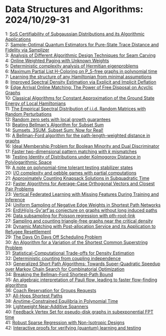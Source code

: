# Data Structures and Algorithms: 2024/10/29-31  
1: [SoS Certifiability of Subgaussian Distributions and its Algorithmic  Applications](https://doi.org/10.48550/arXiv.2410.21194)  
2: [Sample-Optimal Quantum Estimators for Pure-State Trace Distance and  Fidelity via Samplizer](https://doi.org/10.48550/arXiv.2410.21201)  
3: [Analysis of Different Algorithmic Design Techniques for Seam Carving](https://doi.org/10.48550/arXiv.2410.21207)  
4: [Online Weighted Paging with Unknown Weights](https://doi.org/10.48550/arXiv.2410.21266)  
5: [Deterministic complexity analysis of Hermitian eigenproblems](https://doi.org/10.48550/arXiv.2410.21550)  
6: [Maximum Partial List H-Coloring on P_5-free graphs in polynomial time](https://doi.org/10.48550/arXiv.2410.21569)  
7: [Learning the structure of any Hamiltonian from minimal assumptions](https://doi.org/10.48550/arXiv.2410.21635)  
8: [Improved Spectral Density Estimation via Explicit and Implicit Deflation](https://doi.org/10.48550/arXiv.2410.21690)  
9: [Edge Arrival Online Matching: The Power of Free Disposal on Acyclic  Graphs](https://doi.org/10.48550/arXiv.2410.21727)  
10: [Classical Algorithms for Constant Approximation of the Ground State  Energy of Local Hamiltonians](https://doi.org/10.48550/arXiv.2410.21833)  
11: [The Empirical Spectral Distribution of i.i.d. Random Matrices with  Random Perturbations](https://doi.org/10.48550/arXiv.2410.21919)  
12: [Random zero sets with local growth guarantees](https://doi.org/10.48550/arXiv.2410.21931)  
13: [Beating Bellman's Algorithm for Subset Sum](https://doi.org/10.48550/arXiv.2410.21942)  
14: [Sumsets, 3SUM, Subset Sum: Now for Real!](https://doi.org/10.48550/arXiv.2410.21953)  
15: [A Bellman-Ford algorithm for the path-length-weighted distance in graphs](https://doi.org/10.48550/arXiv.2411.00819)  
16: [Ideal Membership Problem for Boolean Minority and Dual Discriminator](https://doi.org/10.48550/arXiv.2410.22102)  
17: [Faster two-dimensional pattern matching with $k$ mismatches](https://doi.org/10.48550/arXiv.2410.22109)  
18: [Testing Identity of Distributions under Kolmogorov Distance in  Polylogarithmic Space](https://doi.org/10.48550/arXiv.2410.22123)  
19: [A note on polynomial-time tolerant testing stabilizer states](https://doi.org/10.48550/arXiv.2410.22220)  
20: [I/O complexity and pebble games with partial computations](https://doi.org/10.48550/arXiv.2410.22237)  
21: [Approximately Counting Knapsack Solutions in Subquadratic Time](https://doi.org/10.48550/arXiv.2410.22267)  
22: [Faster Algorithms for Average-Case Orthogonal Vectors and Closest Pair  Problems](https://doi.org/10.48550/arXiv.2410.22477)  
23: [Vertical Federated Learning with Missing Features During Training and  Inference](https://doi.org/10.48550/arXiv.2410.22564)  
24: [Uniform Sampling of Negative Edge Weights in Shortest Path Networks](https://doi.org/10.48550/arXiv.2410.22717)  
25: [Erd\H{o}s-Gy\'arf\'as conjecture on graphs without long induced paths](https://doi.org/10.48550/arXiv.2410.22842)  
26: [Data subsampling for Poisson regression with pth-root-link](https://doi.org/10.48550/arXiv.2410.22872)  
27: [Sampling and counting triangle-free graphs near the critical density](https://doi.org/10.48550/arXiv.2410.22951)  
28: [Dynamic Matching with Post-allocation Service and its Application to  Refugee Resettlement](https://doi.org/10.48550/arXiv.2410.22992)  
29: [The Days On Days Off Scheduling Problem](https://doi.org/10.48550/arXiv.2410.23056)  
30: [An Algorithm for a Variation of the Shortest Common Superstring Problem](https://doi.org/10.48550/arXiv.2410.23900)  
31: [Statistical-Computational Trade-offs for Density Estimation](https://doi.org/10.48550/arXiv.2410.23087)  
32: [Deterministic counting from coupling independence](https://doi.org/10.48550/arXiv.2410.23225)  
33: [Generalized Short Path Algorithms: Towards Super-Quadratic Speedup over  Markov Chain Search for Combinatorial Optimization](https://doi.org/10.48550/arXiv.2410.23270)  
34: [Breaking the Bellman-Ford Shortest-Path Bound](https://doi.org/10.48550/arXiv.2410.23383)  
35: [An algebraic interpretation of Pauli flow, leading to faster  flow-finding algorithms](https://doi.org/10.48550/arXiv.2410.23439)  
36: [Coach Reservation for Groups Requests](https://doi.org/10.48550/arXiv.2410.23542)  
37: [All-Hops Shortest Paths](https://doi.org/10.48550/arXiv.2410.23617)  
38: [Anytime-Constrained Equilibria in Polynomial Time](https://doi.org/10.48550/arXiv.2410.23637)  
39: [Lightweight Near-Additive Spanners](https://doi.org/10.48550/arXiv.2410.23826)  
40: [Feedback Vertex Set for pseudo-disk graphs in subexponential FPT time](https://doi.org/10.48550/arXiv.2410.23878)  
41: [Robust Sparse Regression with Non-Isotropic Designs](https://doi.org/10.48550/arXiv.2410.23937)  
42: [Interactive proofs for verifying (quantum) learning and testing](https://doi.org/10.48550/arXiv.2410.23969)  